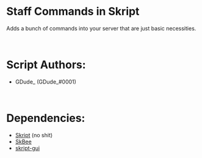 ‎‎‎

# Staff Commands in Skript
Adds a bunch of commands into your server that are
just basic necessities.

‎‎‎

# Script Authors:
   - GDude_ (GDude_#0001)
   
‎‎‎

# Dependencies:
   - [Skript](https://github.com/SkriptLang/Skript/releases) (no shit)
   - [SkBee](https://github.com/ShaneBeee/SkBee/releases) 
   - [skript-gui](https://github.com/APickledWalrus/skript-gui/releases) 
   
‎‎‎
